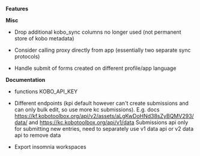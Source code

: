 **Features**

**Misc**

- Drop additional kobo_sync columns no longer used (not permanent store of kobo metadata)

- Consider calling proxy directly from app (essentially two separate sync protocols)

- Handle submit of forms created on different profile/app language

**Documentation**

- functions KOBO_API_KEY
- Different endpoints (kpi default however can't create submissions and can only bulk edit, so use more kc submissions). E.g. docs https://kf.kobotoolbox.org/api/v2/assets/aLgKwDoHNd38sZyBQMV293/data/ and https://kc.kobotoolbox.org/api/v1/data
  Submissions api only for submitting new entries, need to separately use v1 data api or v2 data api to remove data

- Export insomnia workspaces
